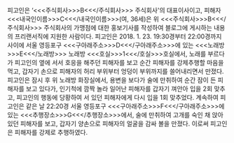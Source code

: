 피고인은 ‘<<<주식회사>>>B<<</주식회사>>> 주식회사'의 대표이사이고, 피해자 <<<내국인이름>>>C<<</내국인이름>>>(여, 36세)은 위 <<<주식회사>>>B<<</주식회사>>> 주식회사의 가맹점에 대한 홍보기사를 작성하여 블로그에 게시하는 내용의 프리랜서직에 지원한 사람이다.
피고인은 2018. 1. 23. 19:30경부터 22:00경까지 사이에 서울 영등포구 <<<구아래주소>>>D<<</구아래주소>>>에 있는 <<<노래방>>>E<<</노래방>>> 노래방 <<<호실>>>1<<</호실>>>호실에서, 노래를 부르다가 피고인의 옆에 서서 호응을 해주던 피해자를 보고 순간 피해자를 강제추행할 마음을 먹고, 갑자기 손으로 피해자의 허리 부위부터 엉덩이 부위까지를 쓸어내리면서 만졌다.
피고인은 잠시 후 위 노래방 화장실에서, 용변을 보다가 술에 만취하여 순간 잠이 든 피해자를 보고 있다가, 인기척에 깜짝 놀라 일어난 피해자를 갑자기 껴안아 입을 2회 맞추고, 피고인의 행동에 당황하여 서 있던 피해자에게 다시 입을 1회 맞추었다.
계속하여 피고인은 같은 날 22:20경 서울 영등포구 <<<구아래주소>>>F<<</구아래주소>>>에 있는 <<<추행장소>>>G<<</추행장소>>>에서, 술에 만취하여 고개를 숙인 채 앉아 있던 피해자를 보고, 갑자기 양손으로 피해자의 얼굴을 감싸 볼을 만졌다.
이로써 피고인은 피해자를 강제로 추행하였다.

